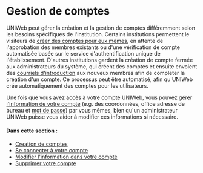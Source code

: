 # Gestion de comptes

UNIWeb peut gérer la création et la gestion de comptes différemment selon les besoins spécifiques de l'institution. Certains institutions permettent le visiteurs de [créer des comptes pour eux mêmes](account-creation.md#creating-your-uniweb-account-from-an-institutions-uniweb-website), en attente de l'approbation des membres existants ou d'une vérification de compte automatisée basée sur le service d'authentification unique de l'établissement. D'autres institutions gardent la création de compte fermée aux administrateurs du système, qui créent des comptes et ensuite envoient des [courriels d'introduction](account-creation.md#creating-your-uniweb-account-from-an-invitation-email) aux nouveux membres afin de completer la création d'un compte. Ce processus peut être automatisé, afin qu'UNIWeb crée automatiquement des comptes pour les utilisateurs.

Une fois que vous avez accès à votre compte UNIWeb, vous pouvez gérer [l'Information de votre compte](member-account-information.md#editing-your-membership-information) \(e.g. des coordonnées, office adresse de bureau et [mot de passe](account-login.md#resetting-your-uniweb-account-password)\) par vous mêmes, bien qu'un administrateur UNIWeb puisse vous aider à modifier ces informations si nécessaire.

#### Dans cette section :

* [Creation de comptes](account-creation.md) 
* [Se connecter à votre compte ](account-login.md)
* [Modifier l'information dans votre compte](member-account-information.md)
* [Supprimer votre compte](account-deletion.md)



